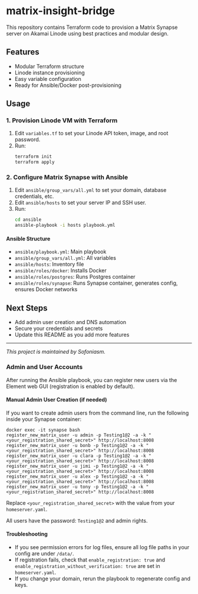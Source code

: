 # matrix-insight-bridge

This repository contains Terraform code to provision a Matrix Synapse server on Akamai Linode using best practices and modular design.

## Features
- Modular Terraform structure
- Linode instance provisioning
- Easy variable configuration
- Ready for Ansible/Docker post-provisioning

## Usage

### 1. Provision Linode VM with Terraform
1. Edit `variables.tf` to set your Linode API token, image, and root password.
2. Run:
   ```bash
   terraform init
   terraform apply
   ```

### 2. Configure Matrix Synapse with Ansible
1. Edit `ansible/group_vars/all.yml` to set your domain, database credentials, etc.
2. Edit `ansible/hosts` to set your server IP and SSH user.
3. Run:
   ```bash
   cd ansible
   ansible-playbook -i hosts playbook.yml
   ```

#### Ansible Structure
- `ansible/playbook.yml`: Main playbook
- `ansible/group_vars/all.yml`: All variables
- `ansible/hosts`: Inventory file
- `ansible/roles/docker`: Installs Docker
- `ansible/roles/postgres`: Runs Postgres container
- `ansible/roles/synapse`: Runs Synapse container, generates config, ensures Docker networks

## Next Steps
- Add admin user creation and DNS automation
- Secure your credentials and secrets
- Update this README as you add more features

---

_This project is maintained by Sofoniasm._

### Admin and User Accounts

After running the Ansible playbook, you can register new users via the Element web GUI (registration is enabled by default).

#### Manual Admin User Creation (if needed)
If you want to create admin users from the command line, run the following inside your Synapse container:

```
docker exec -it synapse bash
register_new_matrix_user -u admin -p Testing1@2 -a -k "<your_registration_shared_secret>" http://localhost:8008
register_new_matrix_user -u bonb -p Testing1@2 -a -k "<your_registration_shared_secret>" http://localhost:8008
register_new_matrix_user -u clara -p Testing1@2 -a -k "<your_registration_shared_secret>" http://localhost:8008
register_new_matrix_user -u jimi -p Testing1@2 -a -k "<your_registration_shared_secret>" http://localhost:8008
register_new_matrix_user -u alex -p Testing1@2 -a -k "<your_registration_shared_secret>" http://localhost:8008
register_new_matrix_user -u tony -p Testing1@2 -a -k "<your_registration_shared_secret>" http://localhost:8008
```
Replace `<your_registration_shared_secret>` with the value from your `homeserver.yaml`.

All users have the password: `Testing1@2` and admin rights.

#### Troubleshooting
- If you see permission errors for log files, ensure all log file paths in your config are under `/data/`.
- If registration fails, check that `enable_registration: true` and `enable_registration_without_verification: true` are set in `homeserver.yaml`.
- If you change your domain, rerun the playbook to regenerate config and keys.
